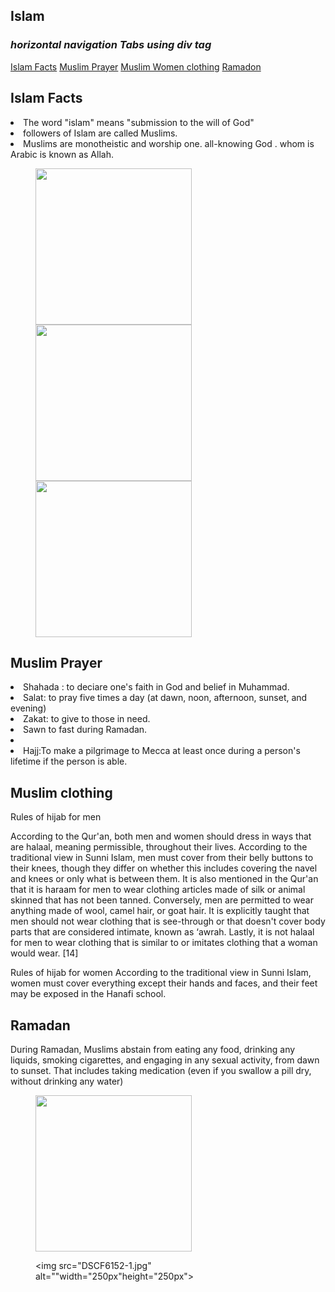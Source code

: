 <!DOCTYPE html>
<html lang="en" dir="ltr">
  <head>
    <meta charset="utf-8">
    <title></title>
    <link rel="stylesheet" href="test.css" type="text/css">
    <h2>Islam</h2>
  </head>
  <body>
    <i> <h3>horizontal navigation Tabs using div tag</h3></i>
    <div class ="nav_div">
    <a href="https://www.cnn.com/2013/11/12/world/islam-fast-facts/index.html"> Islam Facts</a>
    <a href="#https://www.bbc.co.uk/religion/religions/islam/practices/salat.shtml">Muslim Prayer</a>
    <a href="#https://eastessence.com/pages/women">Muslim Women clothing</a>
    <a href="#https://en.wikipedia.org/wiki/Ramadan ">Ramadon</a>
  </div>
  <h2> Islam Facts</h2>
  <li>The word "islam" means "submission to the will of God"</li>
  <li>followers of Islam are called Muslims.</li>
<li> Muslims are monotheistic and worship one. all-knowing God . whom is Arabic is known as Allah.</li>
<figure>
  <img src="DSCF7172-1.jpg" alt=""width="250px"height="250px">
  <img src="DSCF5948.jpg" alt=""width="250px"height="250px">
  <img src="DSCF5935-1.jpg" alt=""width="250px"height="250px">
</figure>

<h2>Muslim Prayer</h2>

<li>Shahada : to deciare one's faith in God and belief in Muhammad.</li>
<li>Salat: to pray five times a day (at dawn, noon, afternoon, sunset, and evening)</li>
<li>Zakat: to give to those in need.</li>
<li>Sawn to fast during Ramadan.<li>
<li>Hajj:To make a pilgrimage to Mecca at least once during a person's lifetime if the person is able.</li>

<h2>Muslim clothing</h2>

Rules of hijab for men

According to the Qur'an, both men and women should dress in ways that are halaal, meaning permissible, throughout their lives.
 According to the traditional view in Sunni Islam, men must cover from their belly buttons to their knees, though they differ on whether this includes covering the navel and knees or only what is between them. It is also mentioned in the Qur'an that it is haraam for men to wear clothing articles made of silk or animal skinned that has not been tanned. Conversely, men are permitted to wear anything made of wool, camel hair, or goat hair. It is explicitly taught that men should not wear clothing that is see-through or that doesn't cover body parts that are considered intimate, known as ‘awrah. Lastly, it is not halaal for men to wear clothing that is similar to or imitates clothing that a woman would wear. [14]

Rules of hijab for women
According to the traditional view in Sunni Islam, women must cover everything except their hands and faces, and their feet may be exposed in the Hanafi school.

<h2>Ramadan</h2>
During Ramadan, Muslims abstain from eating any food, drinking any liquids, smoking cigarettes, and engaging in any sexual activity, from dawn to sunset. That includes taking medication (even if you swallow a pill dry, without drinking any water)
<figure>
  <img src="DSCF6092-1.jpg" alt=""width="250px"height="250px">
  
  <img src="DSCF6152-1.jpg" alt=""width="250px"height="250px">
</figure>
  </body>
